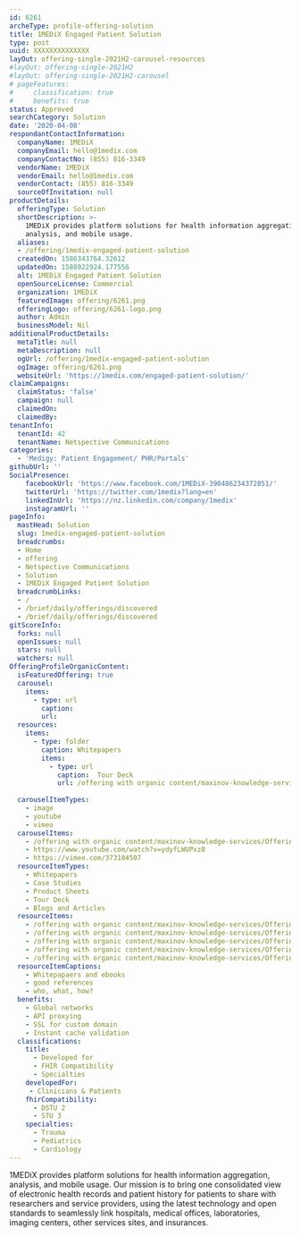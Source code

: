 ```yaml
---
id: 6261
archeType: profile-offering-solution
title: 1MEDiX Engaged Patient Solution
type: post
uuid: XXXXXXXXXXXXXX
layOut: offering-single-2021H2-carousel-resources
#layOut: offering-single-2021H2
#layOut: offering-single-2021H2-carousel
# pageFeatures:
#     classification: true
#     benefits: true
status: Approved
searchCategory: Solution
date: '2020-04-08'
respondantContactInformation:
  companyName: 1MEDiX
  companyEmail: hello@1medix.com
  companyContactNo: (855) 816-3349
  vendorName: 1MEDiX
  vendorEmail: hello@1medix.com
  vendorContact: (855) 816-3349
  sourceOfInvitation: null
productDetails:
  offeringType: Solution
  shortDescription: >-
    1MEDiX provides platform solutions for health information aggregation,
    analysis, and mobile usage.
  aliases:
  - /offering/1medix-engaged-patient-solution
  createdOn: 1586343764.32612
  updatedOn: 1588922924.177556
  alt: 1MEDiX Engaged Patient Solution
  openSourceLicense: Commercial
  organization: 1MEDiX  
  featuredImage: offering/6261.png
  offeringLogo: offering/6261-logo.png 
  author: Admin
  businessModel: Nil  
additionalProductDetails:
  metaTitle: null
  metaDescription: null
  ogUrl: /offering/1medix-engaged-patient-solution
  ogImage: offering/6261.png
  websiteUrl: 'https://1medix.com/engaged-patient-solution/'
claimCampaigns:
  claimStatus: 'false'
  campaign: null
  claimedOn:
  claimedBy:
tenantInfo:
  tenantId: 42
  tenantName: Netspective Communications 
categories:
  - 'Medigy: Patient Engagement/ PHR/Portals'
githubUrl: ''
SocialPresence:
    facebookUrl: 'https://www.facebook.com/1MEDiX-390486234372851/'
    twitterUrl: 'https://twitter.com/1medix?lang=en'
    linkedInUrl: 'https://nz.linkedin.com/company/1medix'
    instagramUrl: ''  
pageInfo:
  mastHead: Solution
  slug: 1medix-engaged-patient-solution  
  breadcrumbs:
  - Home
  - offering
  - Netspective Communications
  - Solution
  - 1MEDiX Engaged Patient Solution
  breadcrumbLinks:
  - /
  - /brief/daily/offerings/discovered
  - /brief/daily/offerings/discovered 
gitScoreInfo:
  forks: null
  openIssues: null
  stars: null
  watchers: null
OfferingProfileOrganicContent:
  isFeaturedOffering: true
  carousel:
    items:
      - type: url
        caption:
        url:
  resources:
    items:
      - type: folder
        caption: Whitepapers
        items: 
          - type: url
            caption:  Tour Deck
            url: /offering with organic content/maxinov-knowledge-services/Offering Profile Organic Content/Resources/Whitepapers/Tour Deck.pptx
          
  carouselItemTypes:    
    - image
    - youtube
    - vimeo
  carouselItems:
    - /offering with organic content/maxinov-knowledge-services/Offering Profile Organic Content/Carousel/uuid-featured-image.png    
    - https://www.youtube.com/watch?v=ydyfLWUPxz8
    - https://vimeo.com/373104507
  resourceItemTypes:
    - Whitepapers
    - Case Studies
    - Product Sheets
    - Tour Deck
    - Blogs and Articles
  resourceItems:
    - /offering with organic content/maxinov-knowledge-services/Offering Profile Organic Content/Resources/Whitepapers/Tour Deck.pptx
    - /offering with organic content/maxinov-knowledge-services/Offering Profile Organic Content/Resources/Case Studies/casestudy1.docx
    - /offering with organic content/maxinov-knowledge-services/Offering Profile Organic Content/Resources/Product Sheets/Tour Deck.pptx
    - /offering with organic content/maxinov-knowledge-services/Offering Profile Organic Content/Resources/Tour Deck.pptx
    - /offering with organic content/maxinov-knowledge-services/Offering Profile Organic Content/Resources/Blogs and Articles/Tour Deck.pptx
  resourceItemCaptions:
    - Whitepapaers and ebooks
    - good references
    - who, what, how? 
  benefits:
    - Global networks
    - API proxying
    - SSL for custom domain
    - Instant cache validation
  classifications:
    title:
      - Developed for
      - FHIR Compatibility
      - Specialties
    developedFor:
     - Clinicians & Patients
    fhirCompatibility:
      - DSTU 2
      - STU 3
    specialties:
      - Trauma
      - Pediatrics
      - Cardiology
---
```

1MEDiX provides platform solutions for health information aggregation, analysis, and mobile usage. Our mission is to bring one consolidated view of electronic health records and patient history for patients to share with researchers and service providers, using the latest technology and open standards to seamlessly link hospitals, medical offices, laboratories, imaging centers, other services sites, and insurances.